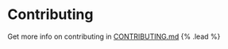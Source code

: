 # Contributing

Get more info on contributing in [CONTRIBUTING.md](https://github.com/elwood-software/elwood/blob/main/CONTRIBUTING.md) {% .lead %}
